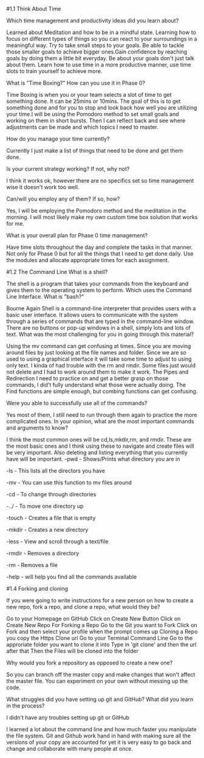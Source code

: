 #1.1 Think About Time

Which time management and productivity ideas did you learn about?

  Learned about Meditation and how to be in a mindful state. Learning how to focus on different types of things so you can react to your surroundings in a meaningful way. Try to take small steps to your goals. Be able to tackle those smaller goals to achieve bigger ones.Gain confidence by reaching goals by doing them a little bit everyday. Be about your goals don't just talk about them. Learn how to use time in a more productive manner, use time slots to train yourself to achieve more.

What is "Time Boxing?" How can you use it in Phase 0?

  Time Boxing is when you or your team selects a slot of time to get something done. It can be 25mins or 10mins. The goal of this is to get something done and for you to stop and look back how well you are utilizing your time.I will be using the Pomodoro method to set small goals and working on them in short bursts. Then I can reflect back and see where adjustments can be made and which topics I need to master.

How do you manage your time currently?

  Currently I just make a list of things that need to be done and get them done.

Is your current strategy working? If not, why not?

  I think it works ok, however there are no specifics set so time management wise it doesn't work too well.

Can/will you employ any of them? If so, how?

  Yes, I will be employing the Pomodoro method and the meditation in the morning. I will most likely make my own custom time box solution that works for me.

What is your overall plan for Phase 0 time management?

  Have time slots throughout the day and complete the tasks in that manner. Not only for Phase 0 but for all the things that I need to get done daily. Use the modules and allocate appropriate times for each assignment.


#1.2 The Command Line
What is a shell?

  The shell is a program that takes your commands from the keyboard and gives them to the operating system to perform. Which uses the Command Line Interface.
What is "bash?"

  Bourne Again Shell is a command-line interpreter that provides users with a basic user interface. It allows users to communicate with the system through a series of commands that are typed in the command-line window. There are no buttons or pop-up windows in a shell, simply lots and lots of text.
What was the most challenging for you in going through this material?

  Using the mv command can get confusing at times. Since you are moving around files by just looking at the file names and folder. Since we are so used to using a graphical interface it will take some time to adjust to using only text.
  I kinda of had trouble with the rm and rmdir. Some files just would not delete and I had to work around them to make it work.
  The Pipes and Redirection I need to practice on and get a better grasp on those commands, I did't fully understand what those were actually doing.
  The Find functions are simple enough, but combing functions can get confusing.

Were you able to successfully use all of the commands?

  Yes most of them, I still need to run through them again to practice the more complicated ones.
In your opinion, what are the most important commands and arguments to know?

  I think the most common ones will be cd,ls,mkdir,rm, and rmdir. These are the most basic ones and I think using these to navigate and create files will be very important. Also deleting and listing everything that you currently have will be important.
-pwd - Shows/Prints what directory you are in

-ls - This lists all the directors you have

-mv - You can use this function to mv files around

-cd - To change through directories

-../ - To move one directory up

-touch - Creates a file that is empty

-mkdir - Creates a new directory

-less - View and scroll through a text/file

-rmdir - Removes a directory

-rm - Removes a file

-help - will help you find all the commands available

#1.4 Forking and cloning 

If you were going to write instructions for a new person on how to create a new repo, fork a repo, and clone a repo, what would they be?

Go to your Homepage on GitHub
Click on Create New Button
Click on Create New Repo
For Forking a Repo 
Go to the Git you want to Fork 
Click on Fork and then select your profile when the prompt comes up
Cloning a Repo you copy the Https Clone url 
Go to your Terminal Command Line
Go to the approriate folder you want to clone it into 
Type in 'git clone' and then the url after that 
Then the Files will be cloned into the folder 
 

Why would you fork a repository as opposed to create a new one?

So you can branch off the master copy and make changes that won't affect the master file. You can experiment on your own without messing up the code. 

What struggles did you have setting up git and GitHub? What did you learn in the process?

I didn't have any troubles setting up git or GitHub

I learned a lot about the command line and how much faster you manipulate the file system. Git and Github work hand in hand with making sure all the versions of your copy are accounted for yet it is very easy to go back and change and collaborate with many people at once. 
